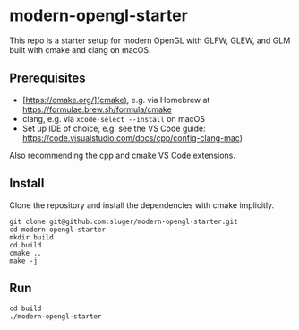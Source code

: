 # modern-opengl-starter

This repo is a starter setup for modern OpenGL with GLFW, GLEW, and GLM built with cmake and clang on macOS.

## Prerequisites

- [https://cmake.org/](cmake), e.g. via Homebrew at https://formulae.brew.sh/formula/cmake
- clang, e.g. via `xcode-select --install` on macOS
- Set up IDE of choice, e.g. see the VS Code guide: https://code.visualstudio.com/docs/cpp/config-clang-mac)

Also recommending the cpp and cmake VS Code extensions.

## Install

Clone the repository and install the dependencies with cmake implicitly.

```
git clone git@github.com:sluger/modern-opengl-starter.git
cd modern-opengl-starter
mkdir build
cd build
cmake ..
make -j
```

## Run

```
cd build
./modern-opengl-starter
```
